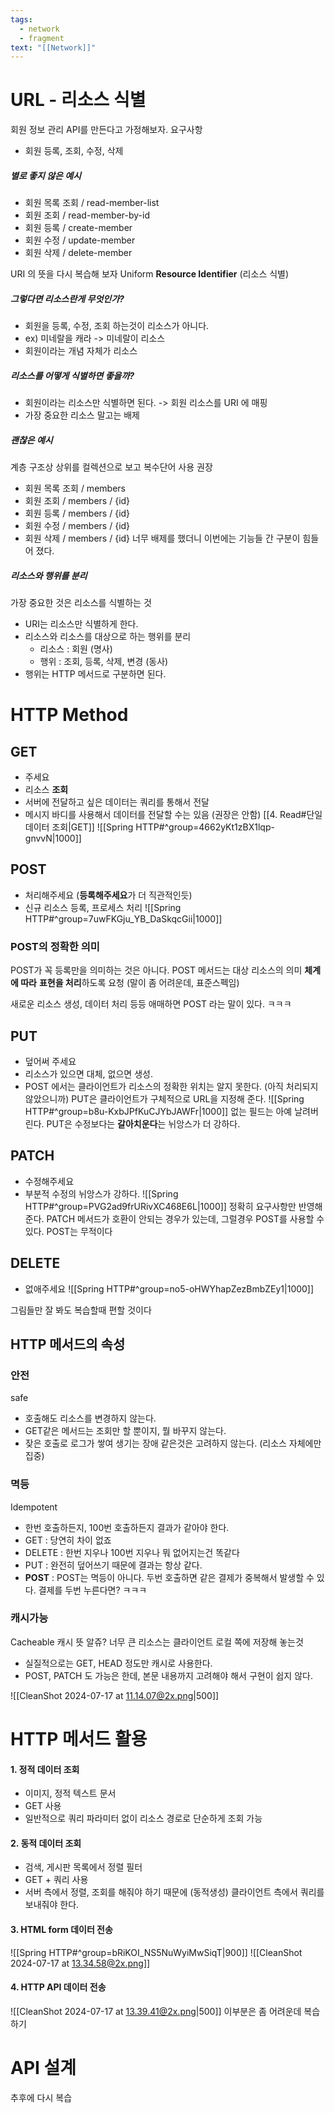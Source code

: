 ```yaml
---
tags:
  - network
  - fragment
text: "[[Network]]"
---
```

# URL - 리소스 식별
회원 정보 관리 API를 만든다고 가정해보자.
요구사항
- 회원 등록, 조회, 수정, 삭제

##### 별로 좋지 않은 예시
- 회원 목록 조회 / read-member-list
- 회원 조회 / read-member-by-id
- 회원 등록 / create-member
- 회원 수정 / update-member
- 회원 삭제 / delete-member

URI 의 뜻을 다시 복습해 보자
Uniform **Resource Identifier** (리소스 식별)

##### 그렇다면 리소스란게 무엇인가?
- 회원을 등록, 수정, 조회 하는것이 리소스가 아니다.
- ex) 미네랄을 캐라 -> 미네랄이 리소스
- 회원이라는 개념 자체가 리소스

##### 리소스를 어떻게 식별하면 좋을까?
- 회원이라는 리소스만 식별하면 된다. -> 회원 리소스를 URI 에 매핑
- 가장 중요한 리소스 말고는 배제

##### 괜찮은 예시
계층 구조상 상위를 컬렉션으로 보고 복수단어 사용 권장
- 회원 목록 조회 / members
- 회원 조회 / members / {id}
- 회원 등록 / members / {id}
- 회원 수정 / members / {id}
- 회원 삭제 / members / {id}
너무 배제를 했더니 이번에는 기능들 간 구분이 힘들어 졌다.

##### 리소스와 행위를 분리
가장 중요한 것은 리소스를 식별하는 것

- URI는 리소스만 식별하게 한다.
- 리소스와 리소스를 대상으로 하는 행위를 분리
	- 리소스 : 회원 (명사)
	- 행위 : 조회, 등록, 삭제, 변경 (동사)
- 행위는 HTTP 메서드로 구분하면 된다.

# HTTP Method
## GET 
- 주세요
- 리소스 **조회**
- 서버에 전달하고 싶은 데이터는 쿼리를 통해서 전달
- 메시지 바디를 사용해서 데이터를 전달할 수는 있음 (권장은 안함)
[[4. Read#단일 데이터 조회|GET]]
![[Spring HTTP#^group=4662yKt1zBX1lqp-gnvvN|1000]]
## POST

- 처리해주세요 (**등록해주세요**가 더 직관적인듯) 
- 신규 리소스 등록, 프로세스 처리
![[Spring HTTP#^group=7uwFKGju_YB_DaSkqcGii|1000]]

### POST의 정확한 의미
POST가 꼭 등록만을 의미하는 것은 아니다.
POST 메서드는 대상 리소스의 의미 **체계에 따라** **표현을 처리**하도록 요청 (말이 좀 어려운데, 표준스펙임)

새로운 리소스 생성, 데이터 처리 등등
애매하면 POST 라는 말이 있다. ㅋㅋㅋ

## PUT 
- 덮어써 주세요
- 리소스가 있으면 대체, 없으면 생성.
- POST 에서는 클라이언트가 리소스의 정확한 위치는 알지 못한다. (아직 처리되지 않았으니까)
  PUT은 클라이언트가 구체적으로 URL을 지정해 준다.
![[Spring HTTP#^group=b8u-KxbJPfKuCJYbJAWFr|1000]]
없는 필드는 아예 날려버린다.
PUT은 수정보다는 **갈아치운다**는 뉘앙스가 더 강하다.

## PATCH
- 수정해주세요
- 부분적 수정의 뉘앙스가 강하다.
![[Spring HTTP#^group=PVG2ad9frURivXC468E6L|1000]]
정확히 요구사항만 반영해준다.
PATCH 메서드가 호환이 안되는 경우가 있는데, 그럴경우 POST를 사용할 수 있다.
POST는 무적이다

## DELETE
- 없애주세요
![[Spring HTTP#^group=no5-oHWYhapZezBmbZEy1|1000]]

그림들만 잘 봐도 복습할때 편할 것이다


## HTTP 메서드의 속성

### 안전
safe
- 호출해도 리소스를 변경하지 않는다.
- GET같은 메서드는 조회만 할 뿐이지, 뭘 바꾸지 않는다.
- 잦은 호출로 로그가 쌓여 생기는 장애 같은것은 고려하지 않는다. (리소스 자체에만 집중)

### 멱등
Idempotent
- 한번 호출하든지, 100번 호출하든지 결과가 같아야 한다.
- GET : 당연히 차이 없죠
- DELETE : 한번 지우나 100번 지우나 뭐 없어지는건 똑같다
- PUT : 완전히 덮어쓰기 때문에  결과는 항상 같다.
- **POST** : POST는 멱등이 아니다. 두번 호출하면 같은 결제가 중복해서 발생할 수 있다.
   결제를 두번 누른다면? ㅋㅋㅋ

### 캐시가능
Cacheable
캐시 뜻 알쥬? 너무 큰 리소스는 클라이언트 로컬 쪽에 저장해 놓는것
- 실질적으로는 GET, HEAD 정도만 캐시로 사용한다.
- POST, PATCH 도 가능은 한데, 본문 내용까지 고려해야 해서 구현이 쉽지 않다.

![[CleanShot 2024-07-17 at 11.14.07@2x.png|500]]

# HTTP 메서드 활용

#### 1. 정적 데이터 조회
- 이미지, 정적 텍스트 문서
- GET 사용
- 일반적으로 쿼리 파라미터 없이 리소스 경로로 단순하게 조회 가능
#### 2. 동적 데이터 조회
- 검색, 게시판 목록에서 정렬 필터
- GET + 쿼리 사용
- 서버 측에서 정렬, 조회를 해줘야 하기 때문에 (동적생성) 클라이언트 측에서 쿼리를 보내줘야 한다.
#### 3. HTML form 데이터 전송
![[Spring HTTP#^group=bRiKOI_NS5NuWyiMwSiqT|900]]
![[CleanShot 2024-07-17 at 13.34.58@2x.png]]

#### 4. HTTP API 데이터 전송
![[CleanShot 2024-07-17 at 13.39.41@2x.png|500]]
이부분은 좀 어려운데 복습하기


# API 설계
추후에 다시 복습
